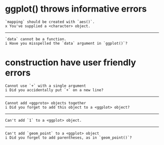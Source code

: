 # ggplot() throws informative errors

    `mapping` should be created with `aes()`.
    x You've supplied a <character> object.

---

    `data` cannot be a function.
    i Have you misspelled the `data` argument in `ggplot()`?

# construction have user friendly errors

    Cannot use `+` with a single argument
    i Did you accidentally put `+` on a new line?

---

    Cannot add <ggproto> objects together
    i Did you forget to add this object to a <ggplot> object?

---

    Can't add `1` to a <ggplot> object.

---

    Can't add `geom_point` to a <ggplot> object
    i Did you forget to add parentheses, as in `geom_point()`?

